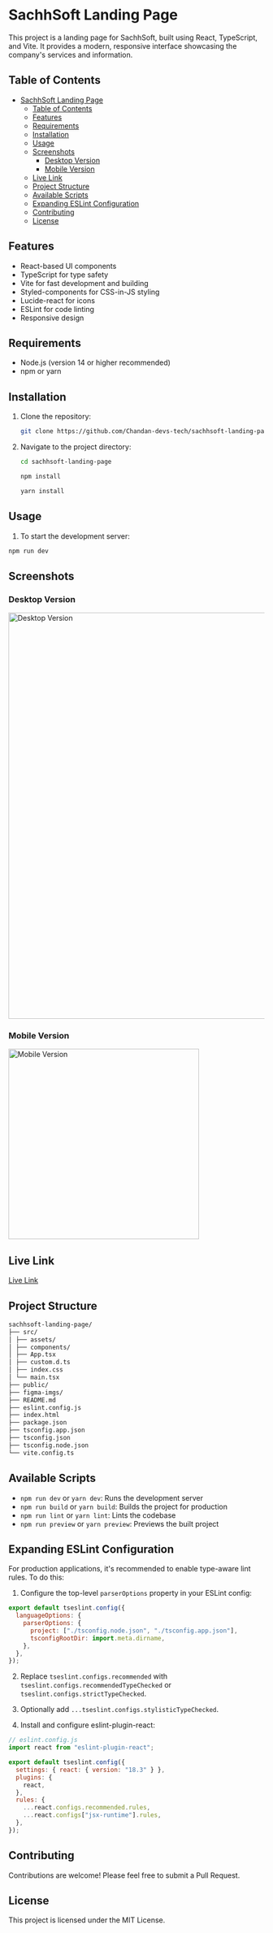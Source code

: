 # SachhSoft Landing Page

This project is a landing page for SachhSoft, built using React, TypeScript, and Vite. It provides a modern, responsive interface showcasing the company's services and information.

## Table of Contents

- [SachhSoft Landing Page](#sachhsoft-landing-page)
  - [Table of Contents](#table-of-contents)
  - [Features](#features)
  - [Requirements](#requirements)
  - [Installation](#installation)
  - [Usage](#usage)
  - [Screenshots](#screenshots)
    - [Desktop Version](#desktop-version)
    - [Mobile Version](#mobile-version)
  - [Live Link](#live-link)
  - [Project Structure](#project-structure)
  - [Available Scripts](#available-scripts)
  - [Expanding ESLint Configuration](#expanding-eslint-configuration)
  - [Contributing](#contributing)
  - [License](#license)

## Features

- React-based UI components
- TypeScript for type safety
- Vite for fast development and building
- Styled-components for CSS-in-JS styling
- Lucide-react for icons
- ESLint for code linting
- Responsive design

## Requirements

- Node.js (version 14 or higher recommended)
- npm or yarn

## Installation

1. Clone the repository:

   ```bash
   git clone https://github.com/Chandan-devs-tech/sachhsoft-landing-page.git
   ```

2. Navigate to the project directory:

   ```bash
   cd sachhsoft-landing-page

   npm install

   yarn install

   ```

## Usage

1. To start the development server:

```bash
npm run dev
```

## Screenshots

### Desktop Version

<img src="./src/assets/desktop-screenshoot.png" alt="Desktop Version" width="800">

### Mobile Version

<img src="./src/assets/mobile-screenshoot.png" alt="Mobile Version" width="375">

## Live Link

[Live Link]()

## Project Structure

```bash
sachhsoft-landing-page/
├── src/
│ ├── assets/
│ ├── components/
│ ├── App.tsx
│ ├── custom.d.ts
│ ├── index.css
│ └── main.tsx
├── public/
├── figma-imgs/
├── README.md
├── eslint.config.js
├── index.html
├── package.json
├── tsconfig.app.json
├── tsconfig.json
├── tsconfig.node.json
└── vite.config.ts
```

## Available Scripts

- `npm run dev` or `yarn dev`: Runs the development server
- `npm run build` or `yarn build`: Builds the project for production
- `npm run lint` or `yarn lint`: Lints the codebase
- `npm run preview` or `yarn preview`: Previews the built project

## Expanding ESLint Configuration

For production applications, it's recommended to enable type-aware lint rules. To do this:

1. Configure the top-level `parserOptions` property in your ESLint config:

```js
export default tseslint.config({
  languageOptions: {
    parserOptions: {
      project: ["./tsconfig.node.json", "./tsconfig.app.json"],
      tsconfigRootDir: import.meta.dirname,
    },
  },
});
```

2. Replace `tseslint.configs.recommended` with `tseslint.configs.recommendedTypeChecked` or `tseslint.configs.strictTypeChecked`.

3. Optionally add `...tseslint.configs.stylisticTypeChecked`.

4. Install and configure eslint-plugin-react:

```js
// eslint.config.js
import react from "eslint-plugin-react";

export default tseslint.config({
  settings: { react: { version: "18.3" } },
  plugins: {
    react,
  },
  rules: {
    ...react.configs.recommended.rules,
    ...react.configs["jsx-runtime"].rules,
  },
});
```

## Contributing

Contributions are welcome! Please feel free to submit a Pull Request.

## License

This project is licensed under the MIT License.
